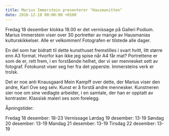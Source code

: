 ```yaml
---
title: Marius Immerstein presenterer "Hausmanitten"
date: 2016-12-18 00:00:00 +0100
---
```


Fredag 18 desember klokka 18.00 er det vernissage på Galleri Podium. Marius Immerstein viser over 30 portretter av mange av Hausmanias kulturskikkelser. Alle er velkommen! Fotografen er tilstede alle dager.

En del som har bidratt til dette kunsthuset fremstilles i svart hvitt, litt
større enn A3 format. Hvorfor kan ikke jeg spise når A4 får mat?
Portrettene er som de er, rett frem, i en forstående helhet, der vi ser
mennesket sett av fotograf.
Fotokunst viser seg her fra det ypperste.
Immersteins verk er trolsk.

Det er noe anti Knausgaard Mein Kampff over dette, der Marius viser den
andre, Karl Ove seg selv.
Kunst er å forstå andre mennesker.
Kunstneren sier noe om sine vedlagte arbeider, i en samtale, der han er
opptatt av kontraster.
Klassisk maleri ses som forelegg.



Åpningstider:

 Fredag 18 desember: 18-23 Vernissage
 Lørdag 19 desember: 13-19
 Søndag 20 desember: 13-19
 Mandag 21 desember: 13-19
 Tirsdag 22 desember: 13-19

